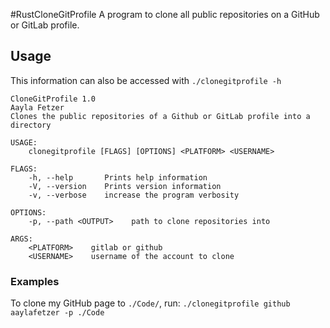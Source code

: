 #RustCloneGitProfile
A program to clone all public repositories on a GitHub or GitLab profile.
## Usage
This information can also be accessed with ``./clonegitprofile -h``
```
CloneGitProfile 1.0
Aayla Fetzer
Clones the public repositories of a Github or GitLab profile into a directory

USAGE:
    clonegitprofile [FLAGS] [OPTIONS] <PLATFORM> <USERNAME>

FLAGS:
    -h, --help       Prints help information
    -V, --version    Prints version information
    -v, --verbose    increase the program verbosity

OPTIONS:
    -p, --path <OUTPUT>    path to clone repositories into

ARGS:
    <PLATFORM>    gitlab or github
    <USERNAME>    username of the account to clone
```
### Examples
To clone my GitHub page to ``./Code/``, run:
``./clonegitprofile github aaylafetzer -p ./Code``